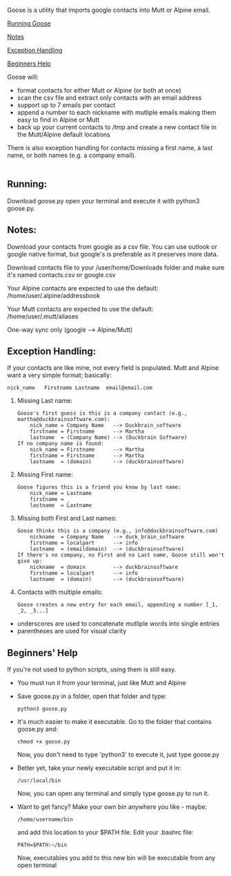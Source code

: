 Goose is a utility that imports google contacts into Mutt or Alpine email.

[Running Goose](#running)

[Notes](#notes)

[Exception Handling](#exception-handling)

[Beginners Help](#beginners-help)

Goose will:

* format contacts for either Mutt or Alpine (or both at once) 
* scan the csv file and extract only contacts with an email address
* support up to 7 emails per contact
* append a number to each nickname with mutliple emails making them easy to find in Alpine or Mutt
* back up your current contacts to /tmp and create a new contact file in the Mutt/Alpine default locations


There is also exception handling for contacts missing a first name, a last name, or both names (e.g. a company email).
<br><br>
## Running:

Download goose.py open your terminal and execute it with python3 goose.py.

## Notes:

Download your contacts from google as a csv file.  You can use outlook or google native format, but google's is preferable as it preserves more data.

Download contacts file to your /user/home/Downloads folder and make sure it's named contacts.csv or google.csv

Your Alpine contacts are expected to use the default: /home/user/.alpine/addressbook

Your Mutt contacts are expected to use the default: /home/user/.mutt/aliases

One-way sync only (google --> Alpine/Mutt)


## Exception Handling:

If your contacts are like mine, not every field is populated.  Mutt and Alpine want a very simple format; basically:

    nick_name   Firstname Lastname  email@email.com

1. Missing Last name:
    ```
    Goose's first guess is this is a company contact (e.g., martha@duckbrainsoftware.com):
        nick_name = Company Name   --> Duckbrain_software
        firstname = Firstname      --> Martha
        lastname  = (Company Name) --> (Duckbrain Software)
    If no company name is found:
        nick_name = Firstname      --> Martha
        firstname = Firstname      --> Martha
        lastname  = (domain)       --> (duckbrainsoftware)
    ```

2. Missing First name:
    ```
    Goose figures this is a friend you know by last name:
        nick_name = Lastname
        firstname = _
        lastname  = Lastname
    ```

3. Missing both First and Last names:
    ```
    Goose thinks this is a company (e.g., info@duckbrainsoftware.com)
        nickname  = Company Name   --> duck_brain_software
        firstname = localpart      --> info
        lastname  = (emaildomain)  --> (duckbrainsoftware)
    If there's no company, no First and no Last name, Goose still won't give up:
        nickname  = domain         --> duckbrainsoftware
        firstname = localpart      --> info
        lastname  = (domain)       --> (duckbrainsoftware)
    ```

4. Contacts with multiple emails:
    ```
    Goose creates a new entry for each email, appending a number [_1, _2, _3...]
    ```

* underscores are used to concatenate mutliple words into single entries
* parentheses are used for visual clarity

## Beginners' Help

If you're not used to python scripts, using them is still easy.
* You must run it from your terminal, just like Mutt and Alpine

* Save goose.py in a folder, open that folder and type:
    ```
    python3 goose.py
    ```
* It's much easier to make it executable.  Go to the folder that contains goose.py and:
    ```
    chmod +x goose.py
    ```
    Now, you don't need to type 'python3' to execute it, just type goose.py

* Better yet, take your newly executable script and put it in: 
    ```
    /usr/local/bin
    ```
    Now, you can open any terminal and simply type goose.py to run it.

* Want to get fancy?  Make your own bin anywhere you like - maybe:
    ```
    /home/username/bin
    ```
    and add this location to your $PATH file.  Edit your .bashrc file:
    ```# User defined paths:
    PATH=$PATH:~/bin
    ```
    Now, executables you add to this new bin will be executable from any open terminal
